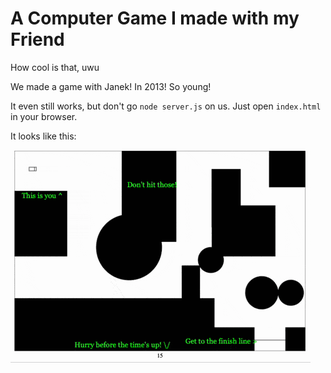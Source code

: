 A Computer Game I made with my Friend
=====================================

How cool is that, uwu 

We made a game with Janek! In 2013! So young!

It even still works, but don't go `node server.js` on us. Just open `index.html` in your browser.

It looks like this:

![Game](gameplay.gif)
